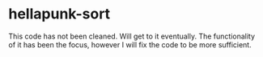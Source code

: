 # hellapunk-sort

This code has not been cleaned. Will get to it eventually. The functionality of it has been the focus, however I will fix the code to be more sufficient.